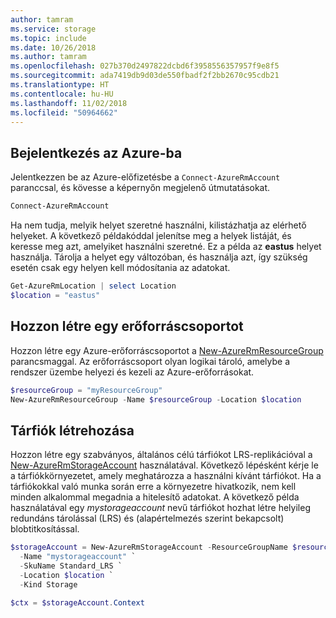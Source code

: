 ```yaml
---
author: tamram
ms.service: storage
ms.topic: include
ms.date: 10/26/2018
ms.author: tamram
ms.openlocfilehash: 027b370d2497822dcbd6f3958556357957f9e8f5
ms.sourcegitcommit: ada7419db9d03de550fbadf2f2bb2670c95cdb21
ms.translationtype: HT
ms.contentlocale: hu-HU
ms.lasthandoff: 11/02/2018
ms.locfileid: "50964662"
---
```

## <a name="sign-in-to-azure"></a>Bejelentkezés az Azure-ba

Jelentkezzen be az Azure-előfizetésbe a `Connect-AzureRmAccount` paranccsal, és kövesse a képernyőn megjelenő útmutatásokat.

```powershell
Connect-AzureRmAccount
```

Ha nem tudja, melyik helyet szeretné használni, kilistázhatja az elérhető helyeket. A következő példakóddal jelenítse meg a helyek listáját, és keresse meg azt, amelyiket használni szeretné. Ez a példa az **eastus** helyet használja. Tárolja a helyet egy változóban, és használja azt, így szükség esetén csak egy helyen kell módosítania az adatokat.

```powershell
Get-AzureRmLocation | select Location 
$location = "eastus"
```

## <a name="create-a-resource-group"></a>Hozzon létre egy erőforráscsoportot

Hozzon létre egy Azure-erőforráscsoportot a [New-AzureRmResourceGroup](/powershell/module/azurerm.resources/new-azurermresourcegroup) parancsmaggal. Az erőforráscsoport olyan logikai tároló, amelybe a rendszer üzembe helyezi és kezeli az Azure-erőforrásokat. 

```powershell
$resourceGroup = "myResourceGroup"
New-AzureRmResourceGroup -Name $resourceGroup -Location $location 
```

## <a name="create-a-storage-account"></a>Tárfiók létrehozása

Hozzon létre egy szabványos, általános célú tárfiókot LRS-replikációval a [New-AzureRmStorageAccount](/powershell/module/azurerm.storage/New-AzureRmStorageAccount) használatával. Következő lépésként kérje le a tárfiókkörnyezetet, amely meghatározza a használni kívánt tárfiókot. Ha a tárfiókokkal való munka során erre a környezetre hivatkozik, nem kell minden alkalommal megadnia a hitelesítő adatokat. A következő példa használatával egy *mystorageaccount* nevű tárfiókot hozhat létre helyileg redundáns tárolással (LRS) és (alapértelmezés szerint bekapcsolt) blobtitkosítással.

```powershell
$storageAccount = New-AzureRmStorageAccount -ResourceGroupName $resourceGroup `
  -Name "mystorageaccount" `
  -SkuName Standard_LRS `
  -Location $location `
  -Kind Storage

$ctx = $storageAccount.Context
```
